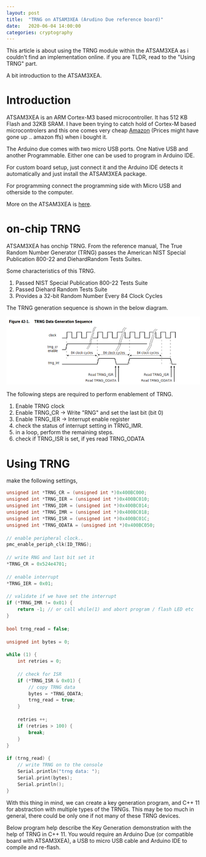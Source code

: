 ```yaml
---
layout: post
title:  "TRNG on ATSAM3XEA (Arudino Due reference board)"
date:   2020-06-04 14:00:00
categories: cryptography
---
```


This article is about using the TRNG module within the ATSAM3XEA as i couldn't find an implementation online. if you are TLDR, read to the "Using TRNG" part.

A bit introduction to the ATSAM3XEA.

Introduction
=============

ATSAM3XEA is an ARM Cortex-M3 based microcontroller. It has 512 KB Flash and 32KB SRAM. I have been trying to catch hold of Cortex-M based microcontrolers and this one comes very cheap [Amazon](https://www.amazon.in/Robocraze-Arduino-Due-Robotics-Projects/dp/B07GVBWV78/ref=sr_1_1?dchild=1&keywords=arduino+due&qid=1591287202&sr=8-1) (Prices might have gone up .. amazon ffs) when i bought it.

The Arduino due comes with two micro USB ports. One Native USB and another Programmable. Either one can be used to program in Arduino IDE.

For custom board setup, just connect it and the Arduino IDE detects it automatically and just install the ATSAM3XEA package.

For programming connect the programming side with Micro USB and otherside to the computer.

More on the ATSAM3XEA is [here](http://ww1.microchip.com/downloads/en/DeviceDoc/Atmel-11057-32-bit-Cortex-M3-Microcontroller-SAM3X-SAM3A_Datasheet.pdf).

on-chip TRNG
=============

ATSAM3XEA has onchip TRNG. From the reference manual, The True Random Number Generator (TRNG) passes the American NIST Special Publication 800-22 and DiehardRandom Tests Suites.


Some characteristics of this TRNG.

1. Passed NIST Special Publication 800-22 Tests Suite
2. Passed Diehard Random Tests Suite
3. Provides a 32-bit Random Number Every 84 Clock Cycles

The TRNG generation sequence is shown in the below diagram.


![TRNG_Generation](https://raw.githubusercontent.com/DevNaga/devnaga.github.io/master/_posts/TRNG_sequence.png)


The following steps are required to perform enablement of TRNG.

1. Enable TRNG clock
2. Enable TRNG_CR -> Write "RNG" and set the last bit (bit 0)
3. Enable TRNG_IER -> Interrupt enable register
4. check the status of interrupt setting in TRNG_IMR.
5. in a loop, perform the remaining steps.
6. check if TRNG_ISR is set, if yes read TRNG_ODATA


Using TRNG
==========

make the following settings,

```cpp
unsigned int *TRNG_CR = (unsigned int *)0x400BC000;
unsigned int *TRNG_IER = (unsigned int *)0x400BC010;
unsigned int *TRNG_IDR = (unsigned int *)0x400BC014;
unsigned int *TRNG_IMR = (unsigned int *)0x400BC018;
unsigned int *TRNG_ISR = (unsigned int *)0x400BC01C;
unsigned int *TRNG_ODATA = (unsigned int *)0x400BC050;

// enable peripheral clock..
pmc_enable_periph_clk(ID_TRNG);

// write RNG and last bit set it
*TRNG_CR = 0x524e4701;

// enable interrupt
*TRNG_IER = 0x01;

// validate if we have set the interrupt
if (*TRNG_IMR != 0x01) {
    return -1; // or call while(1) and abort program / flash LED etc
}

bool trng_read = false;

unsigned int bytes = 0;

while (1) {
    int retries = 0;

    // check for ISR
    if (*TRNG_ISR & 0x01) {
        // copy TRNG data
        bytes = *TRNG_ODATA;
        trng_read = true;
    }

    retries ++;
    if (retries > 100) {
        break;
    }
}

if (trng_read) {
    // write TRNG on to the console
    Serial.println("trng data: ");
    Serial.print(bytes);
    Serial.println();
}

```

With this thing in mind, we can create a key generation program, and C++ 11 for abstraction with multiple types of the TRNGs. This may be too much in general, there could be only one if not many of these TRNG devices.

Below program help describe the Key Generation demonstration with the help of TRNG in C++ 11. You would require an Arduino Due (or compatible board with ATSAM3XEA), a USB to micro USB cable and Arduino IDE to compile and re-flash.

<script src="https://gist.github.com/DevNaga/fb1fa3b862093d01d378b4be4f96b2bd.js"></script>
